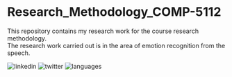 # Research_Methodology_COMP-5112
This repository contains my research work for the course research methodology. <br>
The research work carried out is in the area of emotion recognition from the speech.

![linkedin](https://img.shields.io/inkedin/devansh-mody-5013aaab)
![twitter](https://img.shields.io/twitter/follow/modydevansh?style=social)
![languages](https://img.shields.io/github/languages/count/trevortomesh/research-methods-class)

